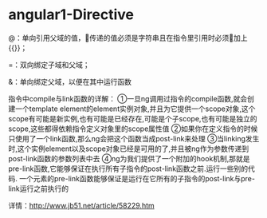 # angular1-Directive
@：单向引用父域的值，传递的值必须是字符串且在指令里引用时必须加上{{}}；

=：双向绑定子域和父域；

&：单向绑定父域，以便在其中运行函数


指令中compile与link函数的详解：
①一旦ng调用过指令的compile函数,就会创建一个template element的element实例对象,并且为它提供一个scope对象,这个scope有可能是新实例,也有可能是已经存在,可能是个子scope,也有可能是独立的scope,这些都得依赖指令定义对象里的scope属性值
②如果你在定义指令的时候只使用了一个link函数,那么ng会把这个函数当成post-link来处理
③当linking发生时,这个实例element以及scope对象已经是可用的了,并且被ng作为参数传递到post-link函数的参数列表中去
④ng为我们提供了一个附加的hook机制,那就是pre-link函数,它能够保证在执行所有子指令的post-link函数之前.运行一些别的代码.
一个元素的pre-link函数能够保证是运行在它所有的子指令的post-link与pre-link运行之前执行的

详情：http://www.jb51.net/article/58229.htm

